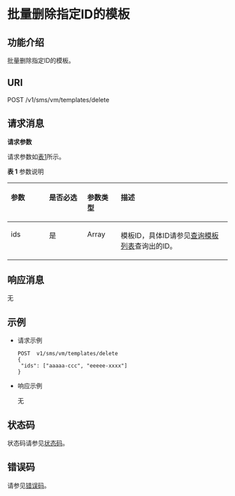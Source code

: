 # 批量删除指定ID的模板<a name="sms_api_0044"></a>

## 功能介绍<a name="section19440134513471"></a>

批量删除指定ID的模板。

## URI<a name="section1244118457476"></a>

POST /v1/sms/vm/templates/delete

## 请求消息<a name="section13442104574712"></a>

**请求参数**

请求参数如[表1](#table1445645164714)所示。

**表 1**  参数说明

<a name="table1445645164714"></a>
<table><thead align="left"><tr id="row12563114515470"><th class="cellrowborder" valign="top" width="17.348265173482652%" id="mcps1.2.5.1.1"><p id="p19564045144717"><a name="p19564045144717"></a><a name="p19564045144717"></a>参数</p>
</th>
<th class="cellrowborder" valign="top" width="17.348265173482652%" id="mcps1.2.5.1.2"><p id="p256424516478"><a name="p256424516478"></a><a name="p256424516478"></a>是否必选</p>
</th>
<th class="cellrowborder" valign="top" width="15.208479152084792%" id="mcps1.2.5.1.3"><p id="p1556416453470"><a name="p1556416453470"></a><a name="p1556416453470"></a>参数类型</p>
</th>
<th class="cellrowborder" valign="top" width="50.09499050094991%" id="mcps1.2.5.1.4"><p id="p18564164519479"><a name="p18564164519479"></a><a name="p18564164519479"></a>描述</p>
</th>
</tr>
</thead>
<tbody><tr id="row1564104514474"><td class="cellrowborder" valign="top" width="17.348265173482652%" headers="mcps1.2.5.1.1 "><p id="p155641845204710"><a name="p155641845204710"></a><a name="p155641845204710"></a>ids</p>
</td>
<td class="cellrowborder" valign="top" width="17.348265173482652%" headers="mcps1.2.5.1.2 "><p id="p1356424515476"><a name="p1356424515476"></a><a name="p1356424515476"></a>是</p>
</td>
<td class="cellrowborder" valign="top" width="15.208479152084792%" headers="mcps1.2.5.1.3 "><p id="p8564545124718"><a name="p8564545124718"></a><a name="p8564545124718"></a>Array</p>
</td>
<td class="cellrowborder" valign="top" width="50.09499050094991%" headers="mcps1.2.5.1.4 "><p id="p13564164584718"><a name="p13564164584718"></a><a name="p13564164584718"></a>模板ID，具体ID请参见<a href="查询模板列表.md">查询模板列表</a>查询出的ID。</p>
</td>
</tr>
</tbody>
</table>

## 响应消息<a name="section44641545154711"></a>

无

## 示例<a name="section1746719457474"></a>

-   请求示例

    ```
    POST  v1/sms/vm/templates/delete
    {
     "ids": ["aaaaa-ccc", "eeeee-xxxx"]
    }
    ```

-   响应示例

    无


## 状态码<a name="section1973012935418"></a>

状态码请参见[状态码](状态码.md)。

## 错误码<a name="section8616450105718"></a>

请参见[错误码](错误码.md)。

